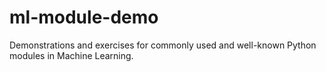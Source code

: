 # ml-module-demo
Demonstrations and exercises for commonly used and well-known Python modules in Machine Learning.
